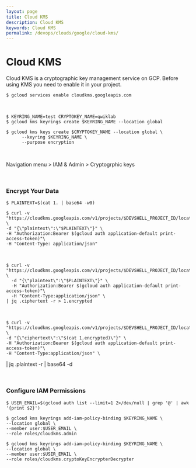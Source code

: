 ```yaml
---
layout: page
title: Cloud KMS
description: Cloud KMS
keywords: Cloud KMS
permalink: /devops/clouds/google/cloud-kms/
---
```


# Cloud KMS

Cloud KMS is a cryptographic key management service on GCP. Before using KMS you need to enable it in your project.

    $ gcloud services enable cloudkms.googleapis.com

<br/>

    $ KEYRING_NAME=test CRYPTOKEY_NAME=qwiklab
    $ gcloud kms keyrings create $KEYRING_NAME --location global

    $ gcloud kms keys create $CRYPTOKEY_NAME --location global \
          --keyring $KEYRING_NAME \
          --purpose encryption

<br/>

Navigation menu > IAM & Admin > Cryptogrphic keys

<br/>

### Encrypt Your Data

    $ PLAINTEXT=$(cat 1. | base64 -w0)

    $ curl -v "https://cloudkms.googleapis.com/v1/projects/$DEVSHELL_PROJECT_ID/locations/global/keyRings/$KEYRING_NAME/cryptoKeys/$CRYPTOKEY_NAME:encrypt" \
    -d "{\"plaintext\":\"$PLAINTEXT\"}" \
    -H "Authorization:Bearer $(gcloud auth application-default print-access-token)"\
    -H "Content-Type: application/json"

<br/>

    $ curl -v "https://cloudkms.googleapis.com/v1/projects/$DEVSHELL_PROJECT_ID/locations/global/keyRings/$KEYRING_NAME/cryptoKeys/$CRYPTOKEY_NAME:encrypt" \
      -d "{\"plaintext\":\"$PLAINTEXT\"}" \
      -H "Authorization:Bearer $(gcloud auth application-default print-access-token)"\
      -H "Content-Type:application/json" \
    | jq .ciphertext -r > 1.encrypted

<br/>

    $ curl -v "https://cloudkms.googleapis.com/v1/projects/$DEVSHELL_PROJECT_ID/locations/global/keyRings/$KEYRING_NAME/cryptoKeys/$CRYPTOKEY_NAME:decrypt" \
    -d "{\"ciphertext\":\"$(cat 1.encrypted)\"}" \
    -H "Authorization:Bearer $(gcloud auth application-default print-access-token)"\
    -H "Content-Type:application/json" \

| jq .plaintext -r | base64 -d

<br/>

### Configure IAM Permissions

    $ USER_EMAIL=$(gcloud auth list --limit=1 2>/dev/null | grep '@' | awk '{print $2}')

    $ gcloud kms keyrings add-iam-policy-binding $KEYRING_NAME \
    --location global \
    --member user:$USER_EMAIL \
    --role roles/cloudkms.admin

    $ gcloud kms keyrings add-iam-policy-binding $KEYRING_NAME \
    --location global \
    --member user:$USER_EMAIL \
    --role roles/cloudkms.cryptoKeyEncrypterDecrypter
